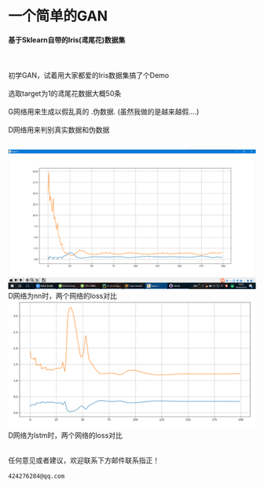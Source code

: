 # 一个简单的GAN
#### 基于Sklearn自带的Iris(鸢尾花)数据集 
<br/><br/>
初学GAN，试着用大家都爱的Iris数据集搞了个Demo
<br/><br/>
选取target为1的鸢尾花数据大概50条
<br/><br/>
G网络用来生成以假乱真的 .伪数据. (虽然我做的是越来越假....)
<br/><br/>
D网络用来判别真实数据和伪数据
<br/><br/>


![](nn_iter_200.png)
D网络为nn时，两个网络的loss对比
![](rnn_iter_200.png)
D网络为lstm时，两个网络的loss对比
<br/><br/>

任何意见或者建议，欢迎联系下方邮件联系指正！
```
424276284@qq.com
```
